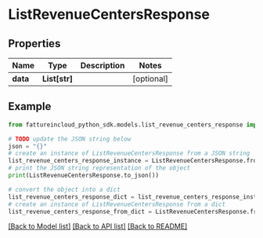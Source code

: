 # ListRevenueCentersResponse



## Properties

Name | Type | Description | Notes
------------ | ------------- | ------------- | -------------
**data** | **List[str]** |  | [optional] 

## Example

```python
from fattureincloud_python_sdk.models.list_revenue_centers_response import ListRevenueCentersResponse

# TODO update the JSON string below
json = "{}"
# create an instance of ListRevenueCentersResponse from a JSON string
list_revenue_centers_response_instance = ListRevenueCentersResponse.from_json(json)
# print the JSON string representation of the object
print(ListRevenueCentersResponse.to_json())

# convert the object into a dict
list_revenue_centers_response_dict = list_revenue_centers_response_instance.to_dict()
# create an instance of ListRevenueCentersResponse from a dict
list_revenue_centers_response_from_dict = ListRevenueCentersResponse.from_dict(list_revenue_centers_response_dict)
```
[[Back to Model list]](../README.md#documentation-for-models) [[Back to API list]](../README.md#documentation-for-api-endpoints) [[Back to README]](../README.md)


